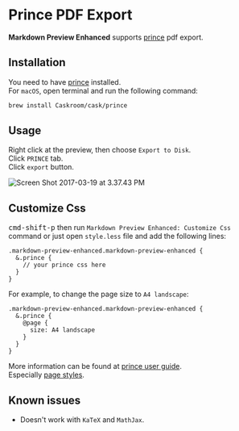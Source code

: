 # Prince PDF Export
**Markdown Preview Enhanced** supports [prince](https://www.princexml.com/) pdf export.  

## Installation  
You need to have [prince](https://www.princexml.com/) installed.  
For `macOS`, open terminal and run the following command:
```sh
brew install Caskroom/cask/prince
```

## Usage
Right click at the preview, then choose `Export to Disk`.  
Click `PRINCE` tab.  
Click `export` button.    

![Screen Shot 2017-03-19 at 3.37.43 PM](http://i.imgur.com/vFHRABY.png)

## Customize Css
<kbd>cmd-shift-p</kbd> then run `Markdown Preview Enhanced: Customize Css` command or just open `style.less` file and add the following lines:  

```less
.markdown-preview-enhanced.markdown-preview-enhanced {
  &.prince {
    // your prince css here
  }
}
```

For example, to change the page size to `A4 landscape`:  
```less
.markdown-preview-enhanced.markdown-preview-enhanced {
  &.prince {
    @page {
      size: A4 landscape
    }
  }
}
```

More information can be found at [prince user guide](https://www.princexml.com/doc/).  
Especially [page styles](https://www.princexml.com/doc/paged/#page-styles).  


## Known issues
* Doesn't work with `KaTeX` and `MathJax`.  